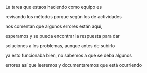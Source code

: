 La tarea que estaos haciendo como equipo es 

revisando los métodos porque según los de actividades 

nos comentan que algunos errores están aquí, 

esperamos y se pueda encontrar la respuesta para dar 

soluciones a los problemas, aunque antes de subirlo 

ya esto funcionaba bien, no sabemos a qué se deba algunos 

errores así que leeremos y documentaremos que está ocurriendo 